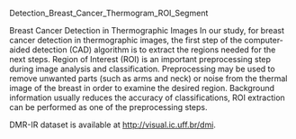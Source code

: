Detection_Breast_Cancer_Thermogram_ROI_Segment

Breast Cancer Detection in Thermographic Images In our study, for breast cancer detection in thermographic images, the first step of the computer-aided detection (CAD) algorithm is to extract the regions needed for the next steps.
Region of Interest (ROI) is an important preprocessing step during image analysis and classification. Preprocessing may be used to remove unwanted parts (such as arms and neck) or noise from the thermal image of the breast in order to examine the desired region. Background information usually reduces the accuracy of classifications, ROI extraction can be performed as one of the preprocessing steps.

DMR-IR dataset is available at http://visual.ic.uff.br/dmi. 
